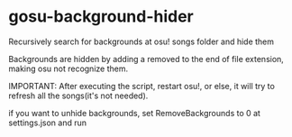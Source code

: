 # gosu-background-hider
Recursively search for backgrounds at osu! songs folder and hide them

Backgrounds are hidden by adding a removed to the end of file extension, making osu not recognize them.

IMPORTANT: After executing the script, restart osu!, or else, it will try to refresh all the songs(it's not needed).

if you want to unhide backgrounds, set RemoveBackgrounds to 0 at settings.json and run
